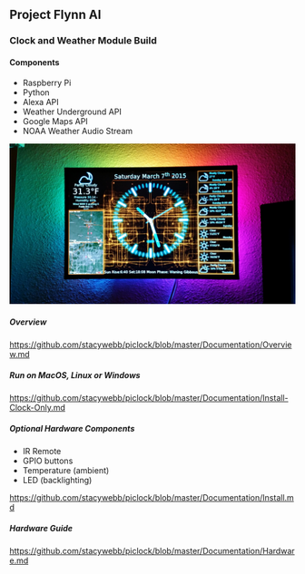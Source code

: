 ## Project Flynn AI

### Clock and Weather Module Build

#### Components
- Raspberry Pi
- Python
- Alexa API
- Weather Underground API
- Google Maps API
- NOAA Weather Audio Stream
  
![PiClock Picture](https://github.com/stacywebb/piclock/blob/master/Pictures/piclock_1.jpg)

##### Overview

https://github.com/stacywebb/piclock/blob/master/Documentation/Overview.md


##### Run on MacOS, Linux or Windows 

https://github.com/stacywebb/piclock/blob/master/Documentation/Install-Clock-Only.md

##### Optional Hardware Components
- IR Remote
- GPIO buttons
- Temperature (ambient)
- LED (backlighting)

https://github.com/stacywebb/piclock/blob/master/Documentation/Install.md

##### Hardware Guide
https://github.com/stacywebb/piclock/blob/master/Documentation/Hardware.md

 
